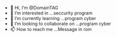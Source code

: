 - 👋 Hi, I’m @DomainTAG
- 👀 I’m interested in ...seccurity program
- 🌱 I’m currently learning ...program cyber
- 💞️ I’m looking to collaborate on ...program cyber
- 📫 How to reach me ...Message in rom

<!---
DomainTAG/DomainTAG is a ✨ special ✨ repository because its `README.md` (this file) appears on your GitHub profile.
You can click the Preview link to take a look at your changes.
--->
